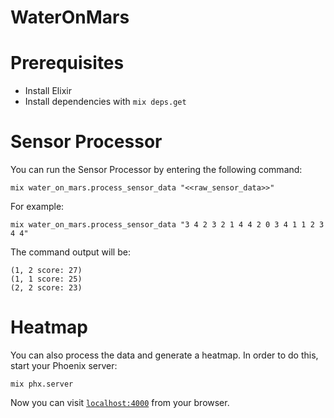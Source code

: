 # WaterOnMars

# Prerequisites

  * Install Elixir
  * Install dependencies with `mix deps.get`

# Sensor Processor

You can run the Sensor Processor by entering the following command:

```
mix water_on_mars.process_sensor_data "<<raw_sensor_data>>"
```

For example:

```
mix water_on_mars.process_sensor_data "3 4 2 3 2 1 4 4 2 0 3 4 1 1 2 3 4 4"
```

The command output will be:

```
(1, 2 score: 27)
(1, 1 score: 25)
(2, 2 score: 23)
```

# Heatmap

You can also process the data and generate a heatmap. In order to do this, start your Phoenix server:

```
mix phx.server
```

Now you can visit [`localhost:4000`](http://localhost:4000) from your browser.
